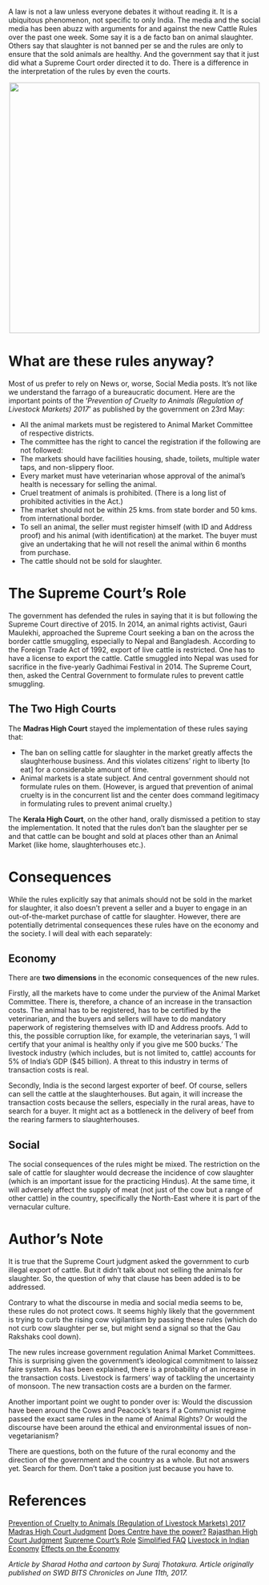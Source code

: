 <!-- TITLE: The Covfefe -->
<!-- SUBTITLE: Article by Sharad Hotha.  -->

A law is not a law unless everyone debates it without reading it. It is a ubiquitous phenomenon, not specific to only India. The media and the social media has been abuzz with arguments for and against the new Cattle Rules over the past one week. Some say it is a de facto ban on animal slaughter. Others say that slaughter is not banned per se and the rules are only to ensure that the sold animals are healthy. And the government say that it just did what a Supreme Court order directed it to do. There is a difference in the interpretation of the rules by even the courts.

<center>
<img src = "https://wiki.bits-hyd.org/uploads/news/to-beef-or-not-to-beef-cartoon.jpg" width = 500>
</center>

# What are these rules anyway?
Most of us prefer to rely on News or, worse, Social Media posts. It’s not like we understand the farrago of a bureaucratic document. Here are the important points of the ‘*Prevention of Cruelty to Animals (Regulation of Livestock Markets) 2017*’ as published by the government on 23rd May:

- All the animal markets must be registered to Animal Market Committee of respective districts.
- The committee has the right to cancel the registration if the following are not followed:
- The markets should have facilities housing, shade, toilets, multiple water taps, and non-slippery floor.
- Every market must have veterinarian whose approval of the animal’s health is necessary for selling the animal.
- Cruel treatment of animals is prohibited. (There is a long list of prohibited activities in the Act.)
- The market should not be within 25 kms. from state border and 50 kms. from international border.
- To sell an animal, the seller must register himself (with ID and Address proof) and his animal (with identification) at the market. The buyer must give an undertaking that he will not resell the animal within 6 months from purchase.
- The cattle should not be sold for slaughter.

# The Supreme Court’s Role
The government has defended the rules in saying that it is but following the Supreme Court directive of 2015. In 2014, an animal rights activist, Gauri Maulekhi, approached the Supreme Court seeking a ban on the across the border cattle smuggling, especially to Nepal and Bangladesh. According to the Foreign Trade Act of 1992, export of live cattle is restricted. One has to have a license to export the cattle. Cattle smuggled into Nepal was used for sacrifice in the five-yearly Gadhimai Festival in 2014. The Supreme Court, then, asked the Central Government to formulate rules to prevent cattle smuggling.

## The Two High Courts
The **Madras High Court** stayed the implementation of these rules saying that:

- The ban on selling cattle for slaughter in the market greatly affects the slaughterhouse business. And this violates citizens’ right to liberty [to eat] for a considerable amount of time.
- Animal markets is a state subject. And central government should not formulate rules on them. (However, is argued that prevention of animal cruelty is in the concurrent list and the center does command legitimacy in formulating rules to prevent animal cruelty.)

The **Kerala High Court**, on the other hand, orally dismissed a petition to stay the implementation. It noted that the rules don’t ban the slaughter per se and that cattle can be bought and sold at places other than an Animal Market (like home, slaughterhouses etc.).

# Consequences
While the rules explicitly say that animals should not be sold in the market for slaughter, it also doesn’t prevent a seller and a buyer to engage in an out-of-the-market purchase of cattle for slaughter. However, there are potentially detrimental consequences these rules have on the economy and the society. I will deal with each separately:

## Economy
There are **two dimensions** in the economic consequences of the new rules.

Firstly, all the markets have to come under the purview of the Animal Market Committee. There is, therefore, a chance of an increase in the transaction costs. The animal has to be registered, has to be certified by the veterinarian, and the buyers and sellers will have to do mandatory paperwork of registering themselves with ID and Address proofs. Add to this, the possible corruption like, for example, the veterinarian says, ‘I will certify that your animal is healthy only if you give me 500 bucks.’ The livestock industry (which includes, but is not limited to, cattle) accounts for 5% of India’s GDP ($45 billion). A threat to this industry in terms of transaction costs is real.

Secondly, India is the second largest exporter of beef. Of course, sellers can sell the cattle at the slaughterhouses. But again, it will increase the transaction costs because the sellers, especially in the rural areas, have to search for a buyer. It might act as a bottleneck in the delivery of beef from the rearing farmers to slaughterhouses.

## Social
The social consequences of the rules might be mixed. The restriction on the sale of cattle for slaughter would decrease the incidence of cow slaughter (which is an important issue for the practicing Hindus). At the same time, it will adversely affect the supply of meat (not just of the cow but a range of other cattle) in the country, specifically the North-East where it is part of the vernacular culture.

# Author’s Note
It is true that the Supreme Court judgment asked the government to curb illegal export of cattle. But it didn’t talk about not selling the animals for slaughter. So, the question of why that clause has been added is to be addressed.

Contrary to what the discourse in media and social media seems to be, these rules do not protect cows. It seems highly likely that the government is trying to curb the rising cow vigilantism by passing these rules (which do not curb cow slaughter per se, but might send a signal so that the Gau Rakshaks cool down).

The new rules increase government regulation Animal Market Committees. This is surprising given the government’s ideological commitment to laissez faire system. As has been explained, there is a probability of an increase in the transaction costs. Livestock is farmers’ way of tackling the uncertainty of monsoon. The new transaction costs are a burden on the farmer.

Another important point we ought to ponder over is: Would the discussion have been around the Cows and Peacock’s tears if a Communist regime passed the exact same rules in the name of Animal Rights? Or would the discourse have been around the ethical and environmental issues of non-vegetarianism?

There are questions, both on the future of the rural economy and the direction of the government and the country as a whole. But not answers yet. Search for them. Don’t take a position just because you have to.

# References
[Prevention of Cruelty to Animals (Regulation of Livestock Markets) 2017](http://www.egazette.nic.in/WriteReadData/2017/176216.pdf)
[Madras High Court Judgment](https://drive.google.com/file/d/0BzXilfcxe7yuR2JlUTV4dF8zS0U/view)
[Does Centre have the power?](http://www.livelaw.in/ban-trade-cattle-slaughter-centre-power/)
[Rajasthan High Court Judgment](http://timesofindia.indiatimes.com/city/jaipur/declare-cow-a-national-animal-suggests-rajasthan-high-court/articleshow/58929055.cms)
[Supreme Court’s Role](http://www.livelaw.in/supreme-court-orders-new-cattle-rules/)
[Simplified FAQ](http://www.livemint.com/Politics/ecpxzRZxKLTPuieq4qABxL/FAQ-What-the-new-norms-of-cattle-trade-are-all-about.html)
[Livestock in Indian Economy](http://www.downtoearth.org.in/coverage/rise-of-livestock-35670)
[Effects on the Economy](http://www.downtoearth.org.in/news/how-india-is-killing-the-country-s-largest-economy-of-the-poor-57964)

*Article by Sharad Hotha and cartoon by Suraj Thotakura. Article originally published on SWD BITS Chronicles on June 11th, 2017.* 